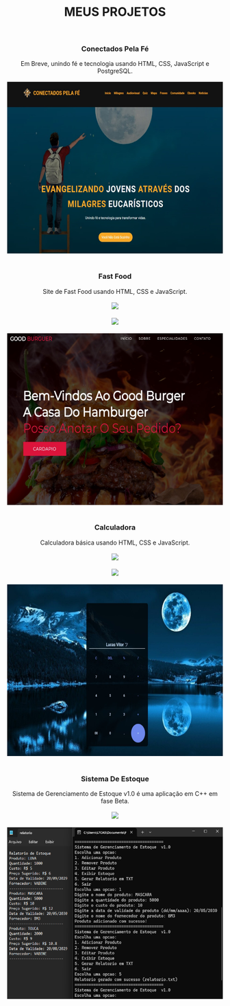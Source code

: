 <div align="center">
    <h1>MEUS PROJETOS</h1>
</div>

<br>

<!-- Projeto: Conectados Pela Fé -->

<div align="center">
  <h3>Conectados Pela Fé</h3>
  Em Breve, unindo fé e tecnologia usando HTML, CSS, JavaScript e PostgreSQL.
  <br><br>
  <img src="/Imgs/conectados pela fe.jpg" alt="Imagem do projeto" width="600" height="400">
</div>

<br>

<!-- Projeto: Conectados Pela Fé -->


<!-- Projeto: Fast Food -->

<div align="center">
  <h3>Fast Food</h3>
  Site de Fast Food usando HTML, CSS e JavaScript.
  <br><br>
  <a href="https://lucssvittor.github.io/Fast-Food//" target="_blank">
    <img src="https://img.shields.io/badge/TESTAR%20-00bfbf" style="height: 30px;">
  </a>
  <br><br>
  <a href="https://github.com/lucssvittor/Fast-Food" target="_blank">
    <img src="https://img.shields.io/badge/REPOSITORIO%20-00bfbf" style="height: 30px;">
  </a>
</div>

<br>

<div align="center">  
  <img src="/Imgs/fast food.jpg" alt="Imagem do projeto" width="600" height="400">
</div>

<br>

<!-- Projeto: Fast Food -->


<!-- Projeto: Calculadora -->

<div align="center">
  <h3>Calculadora</h3>
  Calculadora básica usando HTML, CSS e JavaScript.
  <br><br>
  <a href="https://lucssvittor.github.io/Calculator/" target="_blank">
    <img src="https://img.shields.io/badge/TESTAR%20-00bfbf" style="height: 30px;">
  </a>
  <br><br>
  <a href="https://github.com/lucssvittor/Calculator" target="_blank">
    <img src="https://img.shields.io/badge/REPOSITORIO%20-00bfbf" style="height: 30px;">
  </a>
</div>

<br>

<div align="center">  
  <img src="/Imgs/calculadora.jpg" alt="Imagem do projeto" width="600" height="400">
</div>

<br>

<!-- Projeto: Calculadora -->


<!-- Projeto: Sistema de Estoque -->

<div align="center">
  <h3>Sistema De Estoque</h3>
  Sistema de Gerenciamento de Estoque v1.0 é uma aplicação em C++ em fase Beta.
  <br><br>
  <a href="https://github.com/lucssvittor/lucssvittor2" target="_blank">
    <img src="https://img.shields.io/badge/REPOSITORIO%20-00bfbf" style="height: 30px;">
  </a>
</div>

<br>

<div align="center">  
  <img src="/Imgs/sistema.png" alt="Imagem do projeto" width="600" height="400">
</div>

<!-- Projeto: Sistema de Estoque -->
